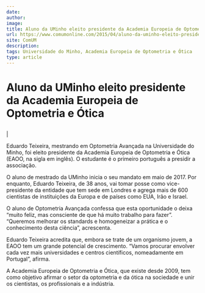 ```yaml
---
date: 
author: 
image: 
title: Aluno da UMinho eleito presidente da Academia Europeia de Optometria e Ótica
url: https://www.comumonline.com/2015/04/aluno-da-uminho-eleito-presidente-da-academia-europeia-de-optometria-e-otica/
site: ComUM
description: 
tags: Universidade do Minho, Academia Europeia de Optometria e Ótica
type: article
---
```



# Aluno da UMinho eleito presidente da Academia Europeia de Optometria e Ótica

## 

| 

Eduardo Teixeira, mestrando em Optometria Avançada na Universidade do Minho, foi eleito presidente da Academia Europeia de Optometria e Ótica (EAOO, na sigla em inglês). O estudante é o primeiro português a presidir a associação.

O aluno de mestrado da UMinho inicia o seu mandato em maio de 2017. Por enquanto, Eduardo Teixeira, de 38 anos, vai tomar posse como vice-presidente da entidade que tem sede em Londres e agrega mais de 600 cientistas de instituições da Europa e de países como EUA, Irão e Israel.

O aluno de Optometria Avançada confessa que esta oportunidade o deixa “muito feliz, mas consciente de que há muito trabalho para fazer”.  “Queremos melhorar os standards e homogeneizar a prática e o conhecimento desta ciência”, acrescenta.

Eduardo Teixeira acredita que, embora se trate de um organismo jovem, a EAOO tem um grande potencial de crescimento. “Vamos procurar envolver cada vez mais universidades e centros científicos, nomeadamente em Portugal”, afirma.

A Academia Europeia de Optometria e Ótica, que existe desde 2009, tem como objetivo afirmar o setor da optometria e da ótica na sociedade e unir os cientistas, os profissionais e a indústria.
